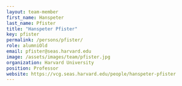 ```yaml
---
layout: team-member
first_name: Hanspeter
last_name: Pfister
title: "Hanspeter Pfister"
key: pfister
permalink: /persons/pfister/
role: alumniOld
email: pfister@seas.harvard.edu
image: /assets/images/team/pfister.jpg
organization: Harvard University
position: Professor
website: https://vcg.seas.harvard.edu/people/hanspeter-pfister
---
```

